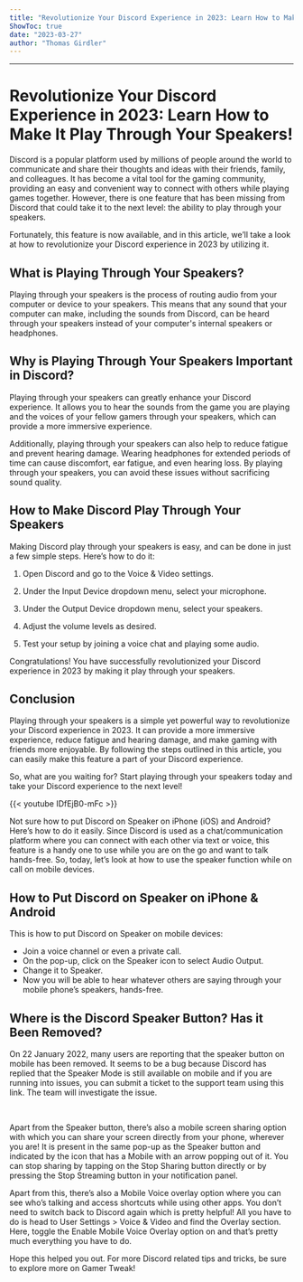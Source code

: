 ```yaml
---
title: "Revolutionize Your Discord Experience in 2023: Learn How to Make It Play Through Your Speakers!"
ShowToc: true 
date: "2023-03-27"
author: "Thomas Girdler"
---
```

*****
# Revolutionize Your Discord Experience in 2023: Learn How to Make It Play Through Your Speakers!

Discord is a popular platform used by millions of people around the world to communicate and share their thoughts and ideas with their friends, family, and colleagues. It has become a vital tool for the gaming community, providing an easy and convenient way to connect with others while playing games together. However, there is one feature that has been missing from Discord that could take it to the next level: the ability to play through your speakers. 

Fortunately, this feature is now available, and in this article, we’ll take a look at how to revolutionize your Discord experience in 2023 by utilizing it. 

## What is Playing Through Your Speakers?

Playing through your speakers is the process of routing audio from your computer or device to your speakers. This means that any sound that your computer can make, including the sounds from Discord, can be heard through your speakers instead of your computer's internal speakers or headphones. 

## Why is Playing Through Your Speakers Important in Discord?

Playing through your speakers can greatly enhance your Discord experience. It allows you to hear the sounds from the game you are playing and the voices of your fellow gamers through your speakers, which can provide a more immersive experience. 

Additionally, playing through your speakers can also help to reduce fatigue and prevent hearing damage. Wearing headphones for extended periods of time can cause discomfort, ear fatigue, and even hearing loss. By playing through your speakers, you can avoid these issues without sacrificing sound quality. 

## How to Make Discord Play Through Your Speakers

Making Discord play through your speakers is easy, and can be done in just a few simple steps. Here’s how to do it: 

1. Open Discord and go to the Voice & Video settings. 

2. Under the Input Device dropdown menu, select your microphone. 

3. Under the Output Device dropdown menu, select your speakers. 

4. Adjust the volume levels as desired. 

5. Test your setup by joining a voice chat and playing some audio. 

Congratulations! You have successfully revolutionized your Discord experience in 2023 by making it play through your speakers. 

## Conclusion

Playing through your speakers is a simple yet powerful way to revolutionize your Discord experience in 2023. It can provide a more immersive experience, reduce fatigue and hearing damage, and make gaming with friends more enjoyable. By following the steps outlined in this article, you can easily make this feature a part of your Discord experience. 

So, what are you waiting for? Start playing through your speakers today and take your Discord experience to the next level!

{{< youtube IDfEjB0-mFc >}} 



Not sure how to put Discord on Speaker on iPhone (iOS) and Android? Here’s how to do it easily. Since Discord is used as a chat/communication platform where you can connect with each other via text or voice, this feature is a handy one to use while you are on the go and want to talk hands-free. So, today, let’s look at how to use the speaker function while on call on mobile devices.
 
## How to Put Discord on Speaker on iPhone & Android
 
This is how to put Discord on Speaker on mobile devices:
 
- Join a voice channel or even a private call.
 - On the pop-up, click on the Speaker icon to select Audio Output.
 - Change it to Speaker.
 - Now you will be able to hear whatever others are saying through your mobile phone’s speakers, hands-free.

 
## Where is the Discord Speaker Button? Has it Been Removed?
 

 
On 22 January 2022, many users are reporting that the speaker button on mobile has been removed. It seems to be a bug because Discord has replied that the Speaker Mode is still available on mobile and if you are running into issues, you can submit a ticket to the support team using this link. The team will investigate the issue.
 
 
 
Apart from the Speaker button, there’s also a mobile screen sharing option with which you can share your screen directly from your phone, wherever you are! It is present in the same pop-up as the Speaker button and indicated by the icon that has a Mobile with an arrow popping out of it. You can stop sharing by tapping on the Stop Sharing button directly or by pressing the Stop Streaming button in your notification panel.
 
Apart from this, there’s also a Mobile Voice overlay option where you can see who’s talking and access shortcuts while using other apps. You don’t need to switch back to Discord again which is pretty helpful! All you have to do is head to User Settings > Voice & Video and find the Overlay section. Here, toggle the Enable Mobile Voice Overlay option on and that’s pretty much everything you have to do.
 
Hope this helped you out. For more Discord related tips and tricks, be sure to explore more on Gamer Tweak!





